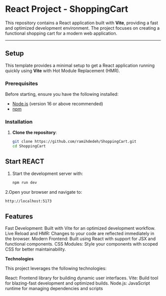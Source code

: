 # React Project - ShoppingCart

This repository contains a React application built with **Vite**, providing a fast and optimized development environment. The project focuses on creating a functional shopping cart for a modern web application.

---

## Setup

This template provides a minimal setup to get a React application running quickly using **Vite** with Hot Module Replacement (HMR).

### Prerequisites

Before starting, ensure you have the following installed:

- [Node.js](https://nodejs.org/) (version 16 or above recommended)
- [npm](https://www.npmjs.com/) 

### Installation

1. **Clone the repository**:
   ```bash
   git clone https://github.com/ramihdedeh/ShoppingCart.git
   cd ShoppingCart
   
## Start REACT

1. Start the development server with:
   ```bash
   npm run dev
2.Open your browser and navigate to:
   ```bash
http://localhost:5173
   ```
## Features

Fast Development: Built with Vite for an optimized development workflow.
Live Reload and HMR: Changes to your code are reflected immediately in the browser.
Modern Frontend: Built using React with support for JSX and functional components.
CSS Modules: Style your components with scoped CSS for better maintainability.

**Technologies**

This project leverages the following technologies:

React: Frontend library for building dynamic user interfaces.
Vite: Build tool for blazing-fast development and optimized builds.
Node.js: JavaScript runtime for managing dependencies and scripts
